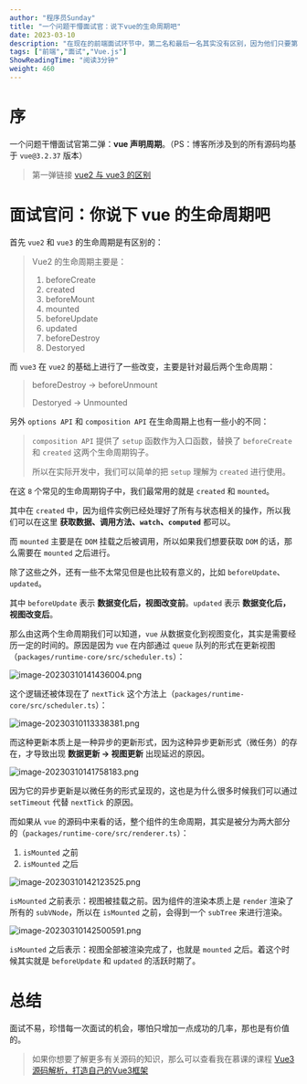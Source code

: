```yaml
---
author: "程序员Sunday"
title: "一个问题干懵面试官：说下vue的生命周期吧"
date: 2023-03-10
description: "在现在的前端面试环节中，第二名和最后一名其实没有区别，因为他们只要第一名。所以在每一个问题上都回答到100分就变得非常重要了！"
tags: ["前端","面试","Vue.js"]
ShowReadingTime: "阅读3分钟"
weight: 460
---
```

序
=

一个问题干懵面试官第二弹：**vue 声明周期**。（PS：博客所涉及到的所有源码均基于 `vue@3.2.37` 版本）

> 第一弹链接 [vue2 与 vue3 的区别](https://juejin.cn/post/7203195123433734203 "https://juejin.cn/post/7203195123433734203")

面试官问：你说下 vue 的生命周期吧
===================

首先 `vue2` 和 `vue3` 的生命周期是有区别的：

> Vue2 的生命周期主要是：
> 
> 1.  beforeCreate
> 2.  created
> 3.  beforeMount
> 4.  mounted
> 5.  beforeUpdate
> 6.  updated
> 7.  beforeDestroy
> 8.  Destoryed

而 `vue3` 在 `vue2` 的基础上进行了一些改变，主要是针对最后两个生命周期：

> beforeDestroy -> beforeUnmount
> 
> Destoryed -> Unmounted

另外 `options API` 和 `composition API` 在生命周期上也有一些小的不同：

> `composition API` 提供了 `setup` 函数作为入口函数，替换了 `beforeCreate` 和 `created` 这两个生命周期钩子。
> 
> 所以在实际开发中，我们可以简单的把 `setup` 理解为 `created` 进行使用。

在这 `8` 个常见的生命周期钩子中，我们最常用的就是 `created` 和 `mounted`。

其中在 `created` 中，因为组件实例已经处理好了所有与状态相关的操作，所以我们可以在这里 **获取数据、调用方法、`watch`、`computed`** 都可以。

而 `mounted` 主要是在 `DOM` 挂载之后被调用，所以如果我们想要获取 `DOM` 的话，那么需要在 `mounted` 之后进行。

除了这些之外，还有一些不太常见但是也比较有意义的，比如 `beforeUpdate`、`updated`。

其中 `beforeUpdate` 表示 **数据变化后，视图改变前**。`updated` 表示 **数据变化后，视图改变后**。

那么由这两个生命周期我们可以知道，`vue` 从数据变化到视图变化，其实是需要经历一定的时间的。原因是因为 `vue` 在内部通过 `queue` 队列的形式在更新视图（`packages/runtime-core/src/scheduler.ts`）：

![image-20230310141436004.png](https://p1-juejin.byteimg.com/tos-cn-i-k3u1fbpfcp/0b77da6ac7044c158209e890be358cc1~tplv-k3u1fbpfcp-zoom-in-crop-mark:1512:0:0:0.awebp?)

这个逻辑还被体现在了 `nextTick` 这个方法上（`packages/runtime-core/src/scheduler.ts`）：

![image-20230310113338381.png](https://p3-juejin.byteimg.com/tos-cn-i-k3u1fbpfcp/40749b7022c849c9a4068cd729dd659e~tplv-k3u1fbpfcp-zoom-in-crop-mark:1512:0:0:0.awebp?)

而这种更新本质上是一种异步的更新形式，因为这种异步更新形式（微任务）的存在，才导致出现 **数据更新 -> 视图更新** 出现延迟的原因。

![image-20230310141758183.png](https://p3-juejin.byteimg.com/tos-cn-i-k3u1fbpfcp/408e6ec674194eb6a3626bdf7f58d540~tplv-k3u1fbpfcp-zoom-in-crop-mark:1512:0:0:0.awebp?)

因为它的异步更新是以微任务的形式呈现的，这也是为什么很多时候我们可以通过 `setTimeout` 代替 `nextTick` 的原因。

而如果从 `vue` 的源码中来看的话，整个组件的生命周期，其实是被分为两大部分的（`packages/runtime-core/src/renderer.ts`）：

1.  `isMounted` 之前
2.  `isMounted` 之后

![image-20230310142123525.png](https://p6-juejin.byteimg.com/tos-cn-i-k3u1fbpfcp/3ab606fb457740deaf8c9fec25773e8f~tplv-k3u1fbpfcp-zoom-in-crop-mark:1512:0:0:0.awebp?)

`isMounted` 之前表示：视图被挂载之前。因为组件的渲染本质上是 `render` 渲染了所有的 `subVNode`，所以在 `isMounted` 之前，会得到一个 `subTree` 来进行渲染。

![image-20230310142500591.png](https://p3-juejin.byteimg.com/tos-cn-i-k3u1fbpfcp/594ec527d36444598d66656f9ddd4d06~tplv-k3u1fbpfcp-zoom-in-crop-mark:1512:0:0:0.awebp?)

`isMounted` 之后表示：视图全部被渲染完成了，也就是 `mounted` 之后。着这个时候其实就是 `beforeUpdate` 和 `updated` 的活跃时期了。

总结
==

面试不易，珍惜每一次面试的机会，哪怕只增加一点成功的几率，那也是有价值的。

> 如果你想要了解更多有关源码的知识，那么可以查看我在慕课的课程 [Vue3源码解析，打造自己的Vue3框架](https://link.juejin.cn?target=https%3A%2F%2Fcoding.imooc.com%2Fclass%2F608.html "https://coding.imooc.com/class/608.html")